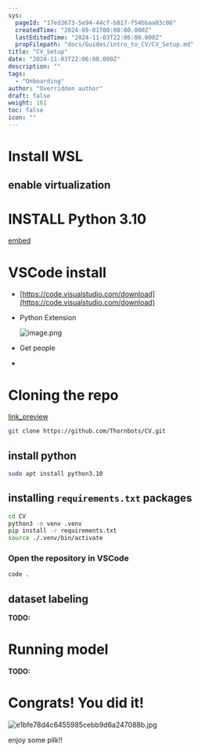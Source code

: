 ```yaml
---
sys:
  pageId: "17ed3673-5e94-44cf-b817-f54bbaa03c06"
  createdTime: "2024-09-01T00:08:00.000Z"
  lastEditedTime: "2024-11-03T22:06:00.000Z"
  propFilepath: "docs/Guides/intro_to_CV/CV_Setup.md"
title: "CV_Setup"
date: "2024-11-03T22:06:00.000Z"
description: ""
tags:
  - "Onboarding"
author: "Overridden author"
draft: false
weight: 161
toc: false
icon: ""
---
```


# Install WSL

## enable virtualization

# INSTALL Python 3.10

[embed](https://www.rose-hulman.edu/class/csse/csse132/2425a/labs/prelab1-wsl2.html)

# VSCode install

- [https://code.visualstudio.com/download](https://code.visualstudio.com/download)
- Python Extension

	![image.png](https://prod-files-secure.s3.us-west-2.amazonaws.com/d518164a-d88e-44d1-a4ee-3adb3bd8bce0/d82b6650-a5e4-4d3c-b8c9-93d817dae00e/image.png?X-Amz-Algorithm=AWS4-HMAC-SHA256&X-Amz-Content-Sha256=UNSIGNED-PAYLOAD&X-Amz-Credential=ASIAZI2LB466UKU6ECGG%2F20250515%2Fus-west-2%2Fs3%2Faws4_request&X-Amz-Date=20250515T033511Z&X-Amz-Expires=3600&X-Amz-Security-Token=IQoJb3JpZ2luX2VjEGsaCXVzLXdlc3QtMiJIMEYCIQDV4KS%2FYEwrr5Hws6nPsnSeq1nC5BWl9EhVB9ixCShl%2BQIhANJIHeJULK6eCGXPKxg%2FzJ4N6IIPy2ZqujTO7nRd1438Kv8DCCQQABoMNjM3NDIzMTgzODA1IgwwpvaGvfdYyao87ogq3AME9s%2FVMeutM56KWXZFhBpCz%2FSNTBQSiSj%2FqylJIOpniBucnlC8Q%2FMoXtRd5LaDp6TGXwxMy%2FPYq4yZAz9SkUS5EU%2BREQEOOdGjd8C2sfsNy9WDy0r45m%2Fd%2FHB7sUE19CV18qzo3rdh1RmJFyxewKCZ3o4lu7G8XdZ9vGSn6LbBV7FyGOcgRUyaZfE%2BCbnFiEPyx177bBxxqKzsFi442I9AGXT6M5HqfB4mJltilqoyrcUVHc4gLB97Yhnx8%2F274JUCa%2BKOfzur2iu4HZUqqHkN%2BhVbvo8ELNKmww6fT1RIubY972XoIJiuSLuXK0Pv4ZxzItAfcsyRVFHT8iTeHh2G%2F9zkhQ0vUSSu6KP2NG99KhTzdxiNWUJQzXNYioSIhR6L%2BdoOh43HsJl8mXYmXXBF6nhpey6vkM5Ud95zsTKTLqswldVW0b2jeE8LAEqkWfRLB%2BohxRlBjVRcF4VXpf44%2F7Y9nmGBsz6S4Z4lCbdZyEar71RQRKQXWZQ%2FHD6cOaAYESzvzovPkdfz3wPAM1fxMzWXyLaj5OUMrATNKTaONpSaIpr8tSEizr5EcVDbOmkBZrSVDT0vmT8peDagKOYpmcR9T6kMTPxx7%2Bq52TeHyS7aSJMhSq2nb4upjDD2tZXBBjqkASIVgKvDp%2FvOK%2FUQadiIKkO9GwKPvgIV9pX9LkYA79S7JRxextQ4xD51GaZkefgTAxanuOn%2BXy27fMqH8QEKH0xYwp8QTN%2FnPDGAGFZkLBbU0nnuKKkd2mOINP2VM3uv2B9Ip5zasF7SmSv0mDKvyROpBXjnBk%2BXba6otgzRzWHNyczASkW%2Fpmq%2F7oekFB4XI4KwaaBfGH7xc8fHS6OZPplZlL3J&X-Amz-Signature=3ac71cb47dd145219c67318395e9c0a61556f14b024c4d885874590294d7d141&X-Amz-SignedHeaders=host&x-id=GetObject)
- Get people
- 

# Cloning the repo

[link_preview](https://github.com/Thornbots/CV/)

```bash
git clone https://github.com/Thornbots/CV.git
```

## install python

```bash
sudo apt install python3.10
```

## installing `requirements.txt` packages

```bash
cd CV
python3 -m venv .venv
pip install -r requirements.txt
source ./.venv/bin/activate
```

### Open the repository in VSCode

```bash
code .
```

## dataset labeling  

**TODO:**

# Running model

**TODO:**

# Congrats! You did it!

![e1bfe78d4c6455985cebb9d6a247088b.jpg](https://prod-files-secure.s3.us-west-2.amazonaws.com/d518164a-d88e-44d1-a4ee-3adb3bd8bce0/7d1ce04e-65d6-40c8-814d-754280e9515a/e1bfe78d4c6455985cebb9d6a247088b.jpg?X-Amz-Algorithm=AWS4-HMAC-SHA256&X-Amz-Content-Sha256=UNSIGNED-PAYLOAD&X-Amz-Credential=ASIAZI2LB466WXBP42P7%2F20250515%2Fus-west-2%2Fs3%2Faws4_request&X-Amz-Date=20250515T033506Z&X-Amz-Expires=3600&X-Amz-Security-Token=IQoJb3JpZ2luX2VjEGsaCXVzLXdlc3QtMiJHMEUCIHdYUuNrQGypmJw176zsaGrXjj%2BB8%2BryioepmULeKL04AiEAra23KDFtiyW6qN72nNAsO2fzsaBTwk1wtf5E%2BpFcsc8q%2FwMIJBAAGgw2Mzc0MjMxODM4MDUiDLcV5RAOQZp1rfkWNircA7BQ7kqSnkc0QiC8No7hTPo1En2Q4hecfoyCsZvfq6eP44GFeTDgXc6RywyB3XZeX7aCD6CHD5wlhtgMahMwhkVHTaGRzbQg5sAScTbcmawRLOtmCa6dlPyRUe6mJidh0VjlRV1ZWmnOik9%2BNojopoG64NM0FHeHumAdrHycmOyYInPmMz4mvCDKTWOxmcToN%2Fo9gCcNWaxWDn930haP42Q%2FewdJfBwwUhqN1mG30ACto69LgZpnMaRsa5UT24J4S32NH7x6RKDZ2rBOM3iq34LHx668EqhdEgqx%2F8Pd6QloPNClg%2FyG2vr35AhYzKNH0UhkkRJu2bP6B26bGCkNcewMrYKX%2FyD88NuotBMrJEqzyFrcUYBfLPBBCAgdbAOSQxNyc31Aokchmm1llwyvF%2FcgKWHNt4dJ%2F3jf7KmUDIi6abYkoJwnyfEY3Zs%2BPttDo4AbG1jCHApL1bvILYoEhao4WWmwyzAbMWUOgct0JnvZUIzMEJg2mUatZFrAfbg%2B82jLc2pJd5UZpxlfCe%2FJQHhkPIRAdb6f%2B3ehh1u6C57FWqfZasNmDGdPoN27bqZbn3RHqoHRxhW%2BMMrbD%2FH3XdgiXxQdVyXvjV6Qa6FZsf61CbEorKzZKx0SPFsfMN%2B1lcEGOqUBPWcONVNR8tlzlP0eBZRtRg2C1uy%2FHex5o7iObHy7P2oEy16l%2FK71Rp8IKLfxlJudKOGrQYLCuScbA0F0vn81NAR7RJctVaiP2K8Am4274OCCiwhs2LKv1H3S6g3fLTiEZVcqPaEC7ZcPfUr2fA3rDkgVUkZwsRGv3piTp1ZbFtwcSmS0GlnM%2FXMi%2F16p95oEScq%2FwroXhaLTYWE%2BMKb519tdZcyQ&X-Amz-Signature=eec7d56a91688f3874273f4e9524ea94c251e072baa9db604349f4491c6b508d&X-Amz-SignedHeaders=host&x-id=GetObject)

enjoy some pilk!!
